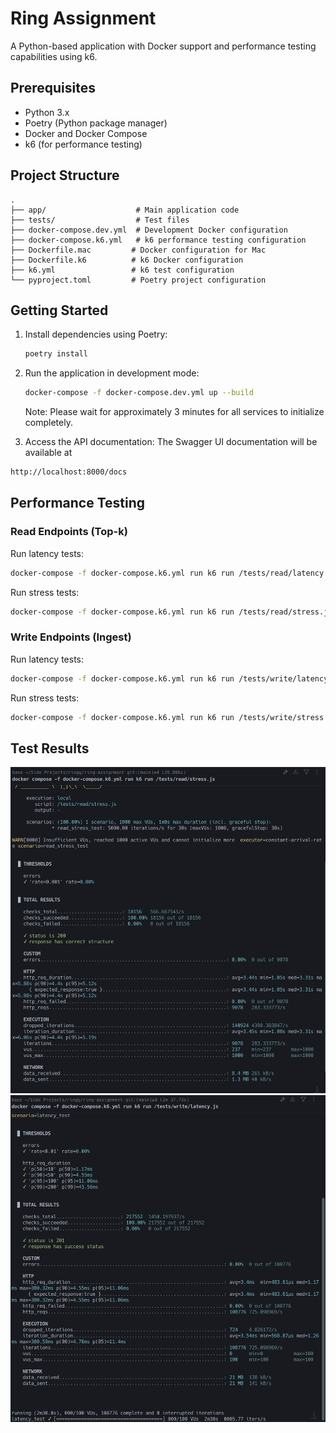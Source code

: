 # Ring Assignment

A Python-based application with Docker support and performance testing capabilities using k6.

## Prerequisites

- Python 3.x
- Poetry (Python package manager)
- Docker and Docker Compose
- k6 (for performance testing)

## Project Structure

```
.
├── app/                    # Main application code
├── tests/                  # Test files
├── docker-compose.dev.yml  # Development Docker configuration
├── docker-compose.k6.yml   # k6 performance testing configuration
├── Dockerfile.mac         # Docker configuration for Mac
├── Dockerfile.k6          # k6 Docker configuration
├── k6.yml                 # k6 test configuration
└── pyproject.toml         # Poetry project configuration
```

## Getting Started

1. Install dependencies using Poetry:

   ```bash
   poetry install
   ```

2. Run the application in development mode:

   ```bash
   docker-compose -f docker-compose.dev.yml up --build
   ```

   Note: Please wait for approximately 3 minutes for all services to initialize completely.

3. Access the API documentation:
   The Swagger UI documentation will be available at

```bash
http://localhost:8000/docs
```

## Performance Testing

### Read Endpoints (Top-k)

Run latency tests:

```bash
docker-compose -f docker-compose.k6.yml run k6 run /tests/read/latency.js
```

Run stress tests:

```bash
docker-compose -f docker-compose.k6.yml run k6 run /tests/read/stress.js
```

### Write Endpoints (Ingest)

Run latency tests:

```bash
docker-compose -f docker-compose.k6.yml run k6 run /tests/write/latency.js
```

Run stress tests:

```bash
docker-compose -f docker-compose.k6.yml run k6 run /tests/write/stress.js
```

## Test Results

![Test Results Example 1](test-1.png)
![Test Results Example 2](test-01.png)
